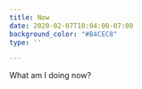 ```yaml
---
title: Now
date: 2020-02-07T10:04:00-07:00
background_color: "#B4CEC8"
type: ''

---
```

What am I doing now?